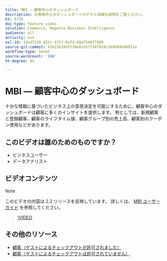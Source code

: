 ```yaml
---
title: MBI — 顧客中心のダッシュボード
description: お客様中心のダッシュボードのデモと詳細な説明をご覧ください。
kt: 5736
doc-type: feature video
solution: Commerce, Magento Business Intelligence
audience: all
activity: use
exl-id: 32ed7126-825c-475f-8e7d-69a754077589
source-git-commit: 42622b18e5738e8cb57f247029c189884698851a
workflow-type: tm+mt
source-wordcount: '108'
ht-degree: 0%

---
```


# MBI — 顧客中心のダッシュボード

十分な情報に基づいたビジネス上の意思決定を可能にするために、顧客中心のダッシュボードは顧客に多くのインサイトを提供します。 例としては、新規顧客と登録顧客、顧客のライフタイム値、顧客グループ別の売上高、顧客別のクーポン使用などがあります。

## このビデオは誰のためのものですか？

- ビジネスユーザー
- データアナリスト

## ビデオコンテンツ

>[!NOTE]
>
>このビデオの内容は 2.2 リリースを反映しています。 詳しくは、 [MBI ユーザーガイド](https://docs.magento.com/mbi/) を参照してください。

>[!VIDEO](https://video.tv.adobe.com/v/35990?quality=12&learn=on)

## その他のリソース

- [顧客（ゲストによるチェックアウトが許可されました）](https://docs.magento.com/mbi/data-user/dashboards/dashboards-pro.html#customers-guest-checkout-allowed)
- [顧客（ゲストによるチェックアウトは許可されていません）](https://docs.magento.com/mbi/data-user/dashboards/dashboards-pro.html#customers-no-guest-checkout-allowed)
